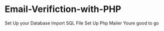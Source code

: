 # Email-Verifiction-with-PHP
Set Up your Database
Import SQL FIle 
Set Up Php Mailer 
Youre good to go
